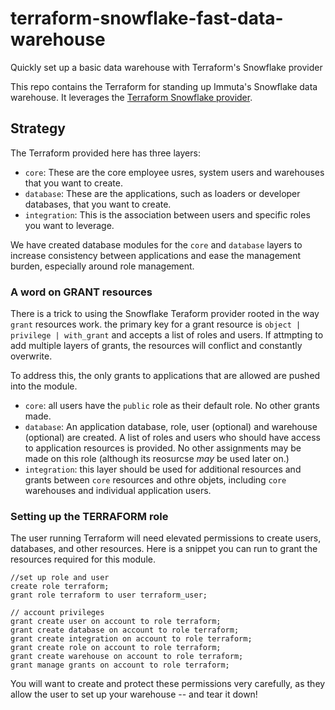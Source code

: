 # terraform-snowflake-fast-data-warehouse
Quickly set up a basic data warehouse with Terraform's Snowflake provider

This repo contains the Terraform for standing up Immuta's Snowflake data warehouse. It leverages the [Terraform Snowflake provider](https://github.com/chanzuckerberg/terraform-provider-snowflake).

## Strategy

The Terraform provided here has three layers:

- `core`: These are the core employee usres, system users and warehouses that you want to create.
- `database`: These are the applications, such as loaders or developer databases, that you want to create.
- `integration`: This is the association between users and specific roles you want to leverage.

We have created database modules for the `core` and `database` layers to increase consistency between applications and ease the management burden, especially around role management.

### A word on GRANT resources

There is a trick to using the Snowflake Teraform provider rooted in the way `grant` resources work. the primary key for a grant resource is `object | privilege | with_grant` and accepts a list of roles and users. If attmpting to add multiple layers of grants, the resources will conflict and constantly overwrite.

To address this, the only grants to applications that are allowed are pushed into the module.

- `core`: all users have the `public` role as their default role. No other grants made.
- `database`: An application database, role, user (optional) and warehouse (optional) are created. A list of roles and users who should have access to application resources is provided. No other assignments may be made on this role (although its reosurcse _may_ be used later on.)
- `integration`: this layer should be used for additional resources and grants between `core` resources and othre objets, including `core` warehouses and individual application users.

### Setting up the TERRAFORM role

The user running Terraform will need elevated permissions to create users, databases, and other resources. Here is a snippet you can run to grant the resources required for this module.

```{terraform}
//set up role and user
create role terraform;
grant role terraform to user terraform_user;

// account privileges
grant create user on account to role terraform;
grant create database on account to role terraform;
grant create integration on account to role terraform;
grant create role on account to role terraform;
grant create warehouse on account to role terraform;
grant manage grants on account to role terraform;
```

You will want to create and protect these permissions very carefully, as they allow the user to set up your warehouse -- and tear it down!
